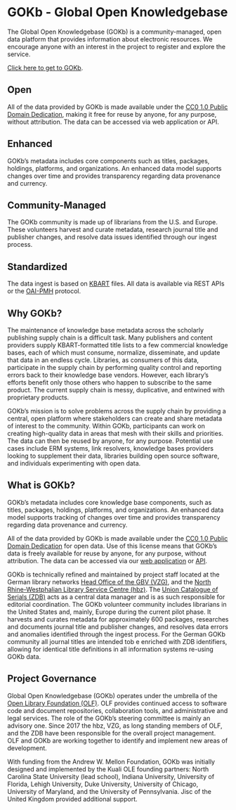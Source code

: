 # GOKb - Global Open Knowledgebase

The Global Open Knowledgebase (GOKb) is a community-managed, open data platform that provides 
information about electronic resources. We encourage anyone with an interest in the project 
to register and explore the service. 

[Click here to get to GOKb](https://gokb.org/gokb-ui/ "GOKb").

## Open

All of the data provided by GOKb is made available under the 
[CC0 1.0 Public Domain Dedication](https://creativecommons.org/publicdomain/zero/1.0/ "CC0 1.0 Public Domain Dedication"), 
making it free for reuse by anyone, for any purpose, without attribution. 
The data can be accessed via web application or API.

## Enhanced

GOKb’s metadata includes core components such as titles, packages, 
holdings, platforms, and organizations. An enhanced data model supports 
changes over time and provides transparency regarding data provenance and currency.

## Community-Managed

The GOKb community is made up of librarians from the U.S. and Europe. These volunteers harvest and curate metadata, research journal title and publisher changes, and resolve data issues identified through our ingest process.

## Standardized

The data ingest is based on [KBART](https://www.niso.org/standards-committees/kbart "KBART") files. All data is available via REST APIs or the [OAI-PMH](https://www.openarchives.org/pmh/ "OAI-PMH") protocol.

## Why GOKb?

The maintenance of knowledge base metadata across the scholarly publishing supply chain is a difficult task. Many publishers and content providers supply KBART-formatted title lists to a few commercial knowledge bases, each of which must consume, normalize, disseminate, and update that data in an endless cycle. Libraries, as consumers of this data, participate in the supply chain by performing quality control and reporting errors back to their knowledge base vendors. However, each library’s efforts benefit only those others who happen to subscribe to the same product. The current supply chain is messy, duplicative, and entwined with proprietary products.

GOKb’s mission is to solve problems across the supply chain by providing a central, open platform where stakeholders can create and share metadata of interest to the community. Within GOKb, participants can work on creating high-quality data in areas that mesh with their skills and priorities. The data can then be reused by anyone, for any purpose. Potential use cases include ERM systems, link resolvers, knowledge bases providers looking to supplement their data, libraries building open source software, and individuals experimenting with open data.

## What is GOKb?

GOKb’s metadata includes core knowledge base components, such as titles, packages, holdings, platforms, and organizations. An enhanced data model supports tracking of changes over time and provides transparency regarding data provenance and currency.

All of the data provided by GOKb is made available under the [CC0 1.0 Public Domain Dedication](https://creativecommons.org/publicdomain/zero/1.0/ "CC0 1.0 Public Domain Dedication") for open data. Use of this license means that GOKb’s data is freely available for reuse by anyone, for any purpose, without attribution. The data can be accessed via our [web application](http://gokb.org/gokb/ "web application") or [API](https://github.com/openlibraryenvironment/gokb/wiki/API "API").

GOKb is technically refined and maintained by project staff located at the German library networks [Head Office of the GBV (VZG)](https://www.gbv.de/Verbundzentrale-en?set_language=en "Head Office of the GBV (VZG)"), and the [North Rhine-Westphalian Library Service Centre (hbz)](https://www.hbz-nrw.de/ "North Rhine-Westphalian Library Service Centre (hbz)"). The [Union Catalogue of Serials (ZDB)](https://zdb-katalog.de/imprint.xhtml#aboutus "Union Catalogue of Serials (ZDB)") acts as a central data manager and is as such responsible for editorial coordination.  The GOKb volunteer community includes librarians in the United States and, mainly, Europe during the current pilot phase. It harvests and curates metadata for approximately 600 packages, researches and documents journal title and publisher changes, and resolves data errors and anomalies identified through the ingest process. For the German GOKb community all journal titles are intended tob e enriched with ZDB identifiers, allowing for identical title definitions in all information systems re-using GOKb data.

## Project Governance

Global Open Knowledgebase (GOKb) operates under the umbrella of the [Open Library Foundation (OLF)](https://openlibraryfoundation.org/ "Open Library Foundation (OLF)"). OLF provides continued access to software code and document repositories, collaboration tools, and administrative and legal services. The role of the GOKb’s steering committee is mainly an advisory one. Since 2017 the hbz, VZG, as long standing members of OLF, and the ZDB have been responsible for the overall project management. OLF and GOKb are working together to identify and implement new areas of development.

With funding from the Andrew W. Mellon Foundation, GOKb was initially designed and implemented by the Kuali OLE founding partners: North Carolina State University (lead school), Indiana University, University of Florida, Lehigh University, Duke University, University of Chicago, University of Maryland, and the University of Pennsylvania. Jisc of the United Kingdom provided additional support.
